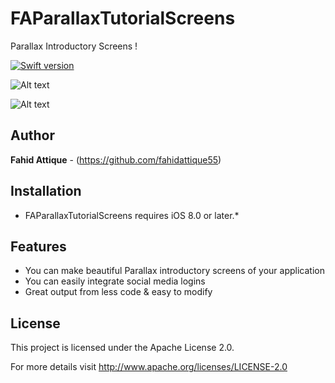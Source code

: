 # FAParallaxTutorialScreens
Parallax Introductory Screens !

[![Swift version](https://img.shields.io/badge/swift-3.0-orange.svg?style=flat.svg)](https://img.shields.io/badge/swift-3.0-orange.svg?style=flat.svg)


![Alt text](http://i.imgur.com/E4r7Zde.gif "FAParallaxTutorialScreens-Gif")

![Alt text](http://i.imgur.com/wjlw6gy.jpg "FAParallaxTutorialScreens-Image")


## Author

**Fahid Attique** - (https://github.com/fahidattique55)


## Installation

* FAParallaxTutorialScreens requires iOS 8.0 or later.*


## Features

* You can make beautiful Parallax introductory screens of your application  
* You can easily integrate social media logins
* Great output from less code & easy to modify


## License

This project is licensed under the  Apache License 2.0. 

For more details visit http://www.apache.org/licenses/LICENSE-2.0
